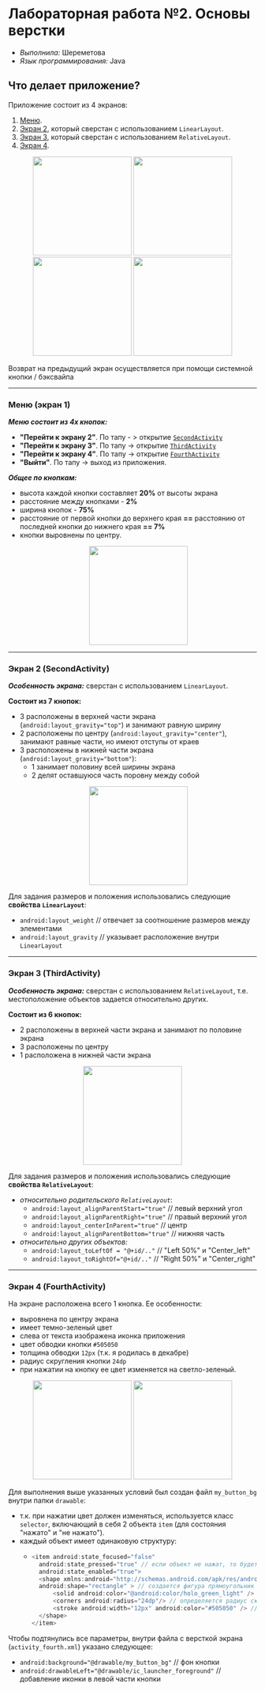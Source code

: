 # Лабораторная работа №2. Основы верстки
- _Выполнила:_ Шереметова
- _Язык программирования:_ Java

## Что делает приложение?
Приложение состоит из 4 экранов:
1. [Меню](#activity1).
2. [Экран 2](#activity2), который сверстан с использованием `LinearLayout`.
3. [Экран 3](#activity3), который сверстан с использованием `RelativeLayout`.
4. [Экран 4](#activity4).

<p align="center">
    <img src="https://github.com/user-attachments/assets/7f5ed5c2-0e3d-47b3-810f-da584de1e1fa" width="200"> 
    <img src="https://github.com/user-attachments/assets/b2b759a7-0cb5-44a4-a942-c47bea82737e" width="200">
    <img src="https://github.com/user-attachments/assets/44c97abf-2866-4755-91ab-1dc3dbc12c48" width="200"> 
    <img src="https://github.com/user-attachments/assets/6149cf78-ee76-4d47-88bf-6c06dc8729cb" width="200">
</p> 
Возврат на предыдущий экран осуществляется при помощи системной кнопки / бэксвайпа

---
### <a id="activity1"> Меню (экран 1) </a>

**_Меню состоит из 4х кнопок:_**
- **"Перейти к экрану 2"**. По тапу - > открытие [`SecondActivity`](#activity2)
- **"Перейти к экрану 3"**. По тапу -> открытие [`ThirdActivity`](#activity3)
- **"Перейти к экрану 4"**. По тапу -> открытие [`FourthActivity`](#activity4)
- **"Выйти"**. По тапу -> выход из приложения.

_**Общее по кнопкам:**_
- высота каждой кнопки составляет **20%** от высоты экрана
- расстояние между кнопками - **2%**
- ширина кнопок - **75%**
- расстояние от первой кнопки до верхнего края **==** расстоянию от последней кнопки до нижнего края **== 7%**
- кнопки выровнены по центру.
  <p align="center">
    <img src="https://github.com/user-attachments/assets/7f5ed5c2-0e3d-47b3-810f-da584de1e1fa" width="200"> 
</p> 

---
### <a id="activity2"> Экран 2 (SecondActivity)</a>
**_Особенность экрана:_** сверстан с использованием `LinearLayout`.  

**Состоит из 7 кнопок:**
- 3 расположены в верхней части экрана (`android:layout_gravity="top"`) и занимают равную ширину
- 2 расположены по центру (`android:layout_gravity="center"`), занимают равные части, но имеют отступы от краев
- 3 расположены в нижней части экрана (`android:layout_gravity="bottom"`):
    - 1 занимает половину всей ширины экрана
    - 2 делят оставшуюся часть поровну между собой
  <p align="center">
    <img src="https://github.com/user-attachments/assets/b2b759a7-0cb5-44a4-a942-c47bea82737e" width="200">
</p> 

Для задания размеров и положения использовались следующие **свойства `LinearLayout`**:
- `android:layout_weight` // отвечает за соотношение размеров между элементами
- `android:layout_gravity` // указывает расположение внутри `LinearLayout`

---

### <a id="activity3"> Экран 3 (ThirdActivity)</a>
**_Особенность экрана:_** сверстан с использованием `RelativeLayout`, т.е. местоположение объектов задается относительно других.

**Состоит из 6 кнопок:**
- 2 расположены в верхней части экрана и занимают по половине экрана
- 3 расположены по центру
- 1 расположена в нижней части экрана

<p align="center">
    <img src="https://github.com/user-attachments/assets/44c97abf-2866-4755-91ab-1dc3dbc12c48" width="200"> 
</p> 

Для задания размеров и положения использовались следующие **свойства `RelativeLayout`**:
- _относительно родительского `RelativeLayout`_:
    - `android:layout_alignParentStart="true"` // левый верхний угол
    - `android:layout_alignParentRight="true"` // правый верхний угол
    - `android:layout_centerInParent="true"` // центр
    - `android:layout_alignParentBottom="true"` // нижняя часть
- _относительно других объектов:_
    - `android:layout_toLeftOf = "@+id/.."` // "Left 50%" и "Center_left"
    - `android:layout_toRightOf="@+id/.."` // "Right 50%" и "Center_right"
  

 ---
 ### <a id="activity4"> Экран 4 (FourthActivity)</a>
 
На экране расположена всего 1 кнопка. Ее особенности:
- выровнена по центру экрана
- имеет темно-зеленый цвет
- слева от текста изображена иконка приложения
- цвет обводки кнопки `#505050`
- толщина обводки `12px` (т.к. я родилась в декабре)
- радиус скругления кнопки `24dp`
- при нажатии на кнопку ее цвет изменяется на светло-зеленый.
<p align="center">
    <img src="https://github.com/user-attachments/assets/6149cf78-ee76-4d47-88bf-6c06dc8729cb" width="200">
    <img src="https://github.com/user-attachments/assets/dc166769-c10a-4558-a716-dcbf301fd017" width="200"> 
</p> 

Для выполнения выше указанных условий был создан файл `my_button_bg` внутри папки `drawable`:
- т.к. при нажатии цвет должен изменяться, используется класс `selector`, включающий в себя 2 объекта `item` (для состояния "нажато" и "не нажато").
- каждый объект имеет одинаковую структуру:
    - ``` java
      <item android:state_focused="false"
        android:state_pressed="true" // если объект не нажат, то будет false
        android:state_enabled="true">
        <shape xmlns:android="http://schemas.android.com/apk/res/android"
        android:shape="rectangle" > // создается фигура прямоугольник
            <solid android:color="@android:color/holo_green_light" /> // указывается цвет фигуры
            <corners android:radius="24dp"/> // определяется радиус скругления
            <stroke android:width="12px" android:color="#505050" /> // задается толщина и цвет обводки
        </shape>
      </item>
      ```

Чтобы подтянулись все параметры, внутри файла с версткой экрана (`activity_fourth.xml`) указано следующее:
  - `android:background="@drawable/my_button_bg"` // фон кнопки
  - `android:drawableLeft="@drawable/ic_launcher_foreground"` // добавление иконки в левой части кнопки
